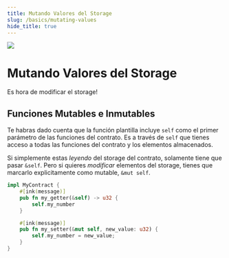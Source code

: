 ```yaml
---
title: Mutando Valores del Storage
slug: /basics/mutating-values
hide_title: true
---
```


<img src="/img/title/storage.svg" className="titlePic" />

# Mutando Valores del Storage

Es hora de modificar el storage!

## Funciones Mutables e Inmutables

Te habras dado cuenta que la función plantilla incluye `self` como el primer parámetro de las funciones del contrato.
Es a través de `self` que tienes acceso a todas las funciones del contrato y los elementos almacenados.

Si simplemente estas _leyendo_ del storage del contrato, solamente tiene que pasar `&self`. Pero si quieres
_modificar_ elementos del storage, tienes que marcarlo explicitamente como mutable, `&mut self`.

```rust
impl MyContract {
    #[ink(message)]
    pub fn my_getter(&self) -> u32 {
        self.my_number
    }

    #[ink(message)]
    pub fn my_setter(&mut self, new_value: u32) {
        self.my_number = new_value;
    }
}
```

